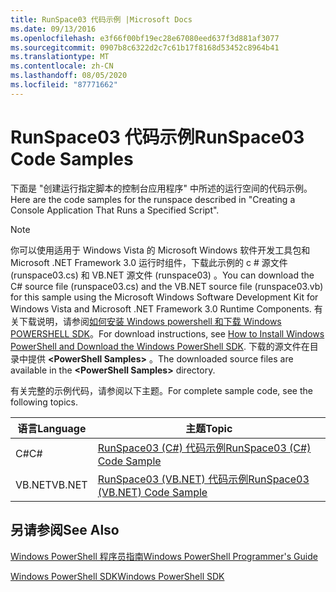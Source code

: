 ```yaml
---
title: RunSpace03 代码示例 |Microsoft Docs
ms.date: 09/13/2016
ms.openlocfilehash: e3f66f00bf19ec28e67080eed637f3d881af3077
ms.sourcegitcommit: 0907b8c6322d2c7c61b17f8168d53452c8964b41
ms.translationtype: MT
ms.contentlocale: zh-CN
ms.lasthandoff: 08/05/2020
ms.locfileid: "87771662"
---
```

# <a name="runspace03-code-samples"></a><span data-ttu-id="a6e6d-102">RunSpace03 代码示例</span><span class="sxs-lookup"><span data-stu-id="a6e6d-102">RunSpace03 Code Samples</span></span>

<span data-ttu-id="a6e6d-103">下面是 "创建运行指定脚本的控制台应用程序" 中所述的运行空间的代码示例。</span><span class="sxs-lookup"><span data-stu-id="a6e6d-103">Here are the code samples for the runspace described in "Creating a Console Application That Runs a Specified Script".</span></span>

> [!NOTE]
> <span data-ttu-id="a6e6d-104">你可以使用适用于 Windows Vista 的 Microsoft Windows 软件开发工具包和 Microsoft .NET Framework 3.0 运行时组件，下载此示例的 c # 源文件 (runspace03.cs) 和 VB.NET 源文件 (runspace03) 。</span><span class="sxs-lookup"><span data-stu-id="a6e6d-104">You can download the C# source file (runspace03.cs) and the VB.NET source file (runspace03.vb) for this sample using the Microsoft Windows Software Development Kit for Windows Vista and Microsoft .NET Framework 3.0 Runtime Components.</span></span> <span data-ttu-id="a6e6d-105">有关下载说明，请参阅[如何安装 Windows powershell 和下载 Windows POWERSHELL SDK](/powershell/scripting/developer/installing-the-windows-powershell-sdk)。</span><span class="sxs-lookup"><span data-stu-id="a6e6d-105">For download instructions, see [How to Install Windows PowerShell and Download the Windows PowerShell SDK](/powershell/scripting/developer/installing-the-windows-powershell-sdk).</span></span>
> <span data-ttu-id="a6e6d-106">下载的源文件在目录中提供 **\<PowerShell Samples>** 。</span><span class="sxs-lookup"><span data-stu-id="a6e6d-106">The downloaded source files are available in the **\<PowerShell Samples>** directory.</span></span>

<span data-ttu-id="a6e6d-107">有关完整的示例代码，请参阅以下主题。</span><span class="sxs-lookup"><span data-stu-id="a6e6d-107">For complete sample code, see the following topics.</span></span>

| <span data-ttu-id="a6e6d-108">语言</span><span class="sxs-lookup"><span data-stu-id="a6e6d-108">Language</span></span> |                                 <span data-ttu-id="a6e6d-109">主题</span><span class="sxs-lookup"><span data-stu-id="a6e6d-109">Topic</span></span>                                 |
| -------- | --------------------------------------------------------------------- |
| <span data-ttu-id="a6e6d-110">C#</span><span class="sxs-lookup"><span data-stu-id="a6e6d-110">C#</span></span>       | [<span data-ttu-id="a6e6d-111">RunSpace03 (C#) 代码示例</span><span class="sxs-lookup"><span data-stu-id="a6e6d-111">RunSpace03 (C#) Code Sample</span></span>](./runspace03-csharp-code-sample.md)     |
| <span data-ttu-id="a6e6d-112">VB.NET</span><span class="sxs-lookup"><span data-stu-id="a6e6d-112">VB.NET</span></span>   | [<span data-ttu-id="a6e6d-113">RunSpace03 (VB.NET) 代码示例</span><span class="sxs-lookup"><span data-stu-id="a6e6d-113">RunSpace03 (VB.NET) Code Sample</span></span>](./runspace03-vb-net-code-sample.md) |

## <a name="see-also"></a><span data-ttu-id="a6e6d-114">另请参阅</span><span class="sxs-lookup"><span data-stu-id="a6e6d-114">See Also</span></span>

[<span data-ttu-id="a6e6d-115">Windows PowerShell 程序员指南</span><span class="sxs-lookup"><span data-stu-id="a6e6d-115">Windows PowerShell Programmer's Guide</span></span>](./windows-powershell-programmer-s-guide.md)

[<span data-ttu-id="a6e6d-116">Windows PowerShell SDK</span><span class="sxs-lookup"><span data-stu-id="a6e6d-116">Windows PowerShell SDK</span></span>](../windows-powershell-reference.md)
